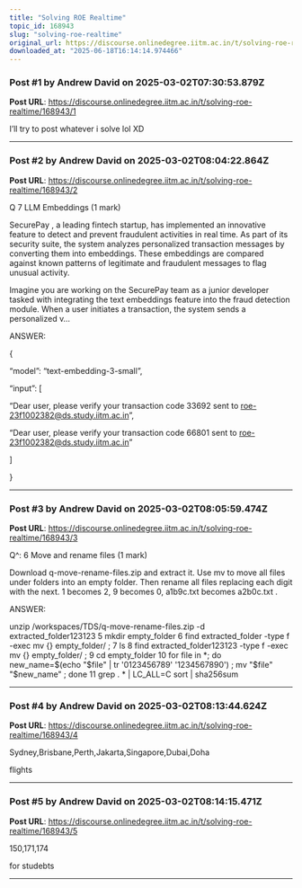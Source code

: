 ```yaml
---
title: "Solving ROE Realtime"
topic_id: 168943
slug: "solving-roe-realtime"
original_url: https://discourse.onlinedegree.iitm.ac.in/t/solving-roe-realtime/168943
downloaded_at: "2025-06-18T16:14:14.974466"
---
```


### Post #1 by Andrew David on 2025-03-02T07:30:53.879Z
**Post URL**: https://discourse.onlinedegree.iitm.ac.in/t/solving-roe-realtime/168943/1

I’ll try to post whatever i solve lol XD

---

### Post #2 by Andrew David on 2025-03-02T08:04:22.864Z
**Post URL**: https://discourse.onlinedegree.iitm.ac.in/t/solving-roe-realtime/168943/2

Q 7 LLM Embeddings (1 mark)

SecurePay
, a leading fintech startup, has implemented an innovative feature to detect and prevent fraudulent activities in real time. As part of its security suite, the system analyzes personalized transaction messages by converting them into embeddings. These embeddings are compared against known patterns of legitimate and fraudulent messages to flag unusual activity.

Imagine you are working on the SecurePay team as a junior developer tasked with integrating the text embeddings feature into the fraud detection module. When a user initiates a transaction, the system sends a personalized v…

ANSWER:

{

“model”: “text-embedding-3-small”,

“input”: [

“Dear user, please verify your transaction code 33692 sent to roe-23f1002382@ds.study.iitm.ac.in”,

“Dear user, please verify your transaction code 66801 sent to roe-23f1002382@ds.study.iitm.ac.in”

]

}

---

### Post #3 by Andrew David on 2025-03-02T08:05:59.474Z
**Post URL**: https://discourse.onlinedegree.iitm.ac.in/t/solving-roe-realtime/168943/3

Q^: 6 Move and rename files (1 mark)

Download q-move-rename-files.zip and extract it. Use
mv
 to move all files under folders into an empty folder. Then rename all files replacing each digit with the next. 1 becomes 2, 9 becomes 0,
a1b9c.txt
 becomes
a2b0c.txt
.

ANSWER:

unzip /workspaces/TDS/q-move-rename-files.zip -d extracted_folder123123
    5  mkdir empty_folder
    6  find extracted_folder -type f -exec mv {} empty_folder/ \;
    7  ls
    8  find extracted_folder123123 -type f -exec mv {} empty_folder/ \;
    9  cd empty_folder
   10  for file in *; do       new_name=$(echo "$file" | tr '0123456789' '1234567890')  ;     mv "$file" "$new_name"  ; done
   11  grep . * | LC_ALL=C sort | sha256sum

---

### Post #4 by Andrew David on 2025-03-02T08:13:44.624Z
**Post URL**: https://discourse.onlinedegree.iitm.ac.in/t/solving-roe-realtime/168943/4

Sydney,Brisbane,Perth,Jakarta,Singapore,Dubai,Doha

flights

---

### Post #5 by Andrew David on 2025-03-02T08:14:15.471Z
**Post URL**: https://discourse.onlinedegree.iitm.ac.in/t/solving-roe-realtime/168943/5

150,171,174

for studebts

---
